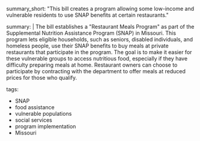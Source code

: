 summary_short: "This bill creates a program allowing some low-income and vulnerable residents to use SNAP benefits at certain restaurants."

summary: |
  The bill establishes a "Restaurant Meals Program" as part of the Supplemental Nutrition Assistance Program (SNAP) in Missouri. This program lets eligible households, such as seniors, disabled individuals, and homeless people, use their SNAP benefits to buy meals at private restaurants that participate in the program. The goal is to make it easier for these vulnerable groups to access nutritious food, especially if they have difficulty preparing meals at home. Restaurant owners can choose to participate by contracting with the department to offer meals at reduced prices for those who qualify.

tags:
  - SNAP
  - food assistance
  - vulnerable populations
  - social services
  - program implementation
  - Missouri
